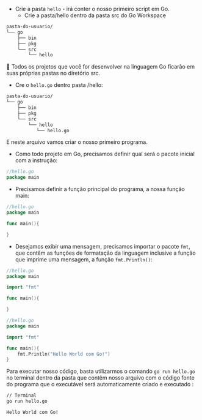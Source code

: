 * Crie a pasta `hello` -  irá conter o nosso primeiro script em Go. 
    * Crie a pasta/hello dentro da pasta src do Go Workspace

~~~sh
pasta-do-usuario/
└── go
    ├── bin
    ├── pkg
    └── src
        └── hello
~~~ 

📌 Todos os projetos que você for desenvolver na linguagem Go ficarão em suas próprias pastas no diretório src.

* Cre o `hello.go` dentro pasta /hello:

~~~sh
pasta-do-usuario/
└── go
    ├── bin
    ├── pkg
    └── src
        └── hello
           └── hello.go
~~~

E neste arquivo vamos criar o nosso primeiro programa.

* Como todo projeto em Go, precisamos definir qual será o pacote inicial com a instrução:

~~~go
//hello.go
package main
~~~

* Precisamos definir a função principal do programa, a nossa função main:

~~~go
//hello.go
package main

func main(){

}
~~~

* Desejamos exibir uma mensagem, precisamos importar o pacote `fmt`, que contêm as funções de formatação da linguagem inclusive a função que imprime uma mensagem, a função `fmt.Println()`:

~~~go
//hello.go
package main

import "fmt"

func main(){

}
~~~

~~~go
//hello.go
package main

import "fmt"

func main(){
    fmt.Println("Hello World com Go!")
}
~~~ 

Para executar nosso código, basta utilizarmos o comando `go run hello.go` no terminal dentro da pasta que contêm nosso arquivo com o código fonte do programa que o executável será automaticamente criado e executado :

~~~sh
// Terminal
go run hello.go

Hello World com Go!
~~~
